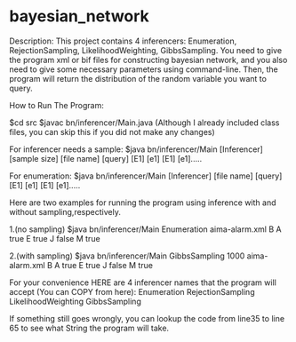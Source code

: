 # bayesian_network


Description: This project contains 4 inferencers: Enumeration, RejectionSampling, LikelihoodWeighting, GibbsSampling. You need to give the program xml or bif
files for constructing bayesian network, and you also need to give some 
necessary parameters using command-line. Then, the program will return the 
distribution of the random variable you want to query.



How to Run The Program:

$cd src
$javac bn/inferencer/Main.java   (Although I already included class files, you
can skip this if you did not make any changes)

For inferencer needs a sample: 
$java bn/inferencer/Main [Inferencer] [sample size] [file name] [query] [E1] [e1] [E1] [e1].....

For enumeration:
$java bn/inferencer/Main [Inferencer] [file name] [query] [E1] [e1] [E1] [e1].....


Here are two examples for running the program using inference with and without sampling,respectively.


1.(no sampling)
$java bn/inferencer/Main Enumeration aima-alarm.xml B A true E true J false M true

2.(with sampling)
$java bn/inferencer/Main GibbsSampling 1000 aima-alarm.xml B A true E true J false M true




For your convenience HERE are 4 inferencer names that the program will accept (You can COPY from here):
Enumeration
RejectionSampling
LikelihoodWeighting
GibbsSampling

If something still goes wrongly, you can lookup the code from line35 to line 65 to see what String the program will take.
